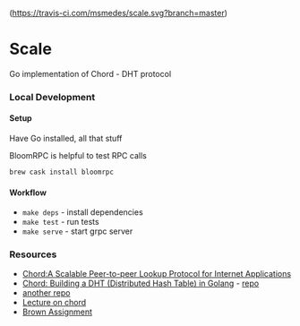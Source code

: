 (https://travis-ci.com/msmedes/scale.svg?branch=master)

# Scale
Go implementation of Chord - DHT protocol

### Local Development

#### Setup
Have Go installed, all that stuff

BloomRPC is helpful to test RPC calls

```bash
brew cask install bloomrpc
```

#### Workflow
- `make deps` - install dependencies
- `make test` - run tests
- `make serve` - start grpc server

### Resources
- [Chord:A Scalable Peer-to-peer Lookup Protocol for Internet Applications](https://pdos.csail.mit.edu/papers/ton:chord/paper-ton.pdf)
- [Chord: Building a DHT (Distributed Hash Table) in Golang](https://medium.com/techlog/chord-building-a-dht-distributed-hash-table-in-golang-67c3ce17417b) - [repo](https://github.com/arriqaaq/chord)
- [another repo](https://github.com/r-medina/gmaj)
- [Lecture on chord](https://www.youtube.com/watch?v=q29szpcnorA)
- [Brown Assignment](http://cs.brown.edu/courses/cs138/s17/content/projects/chord.pdf)
